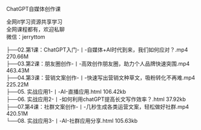 ChatGPT自媒体创作课

全网it学习资源共享学习<br>全网课程都有，欢迎私聊<br>微信：jerryttom<br>

├──02.第1课：ChatGPT入门-丨-自媒体+AI时代到来，我们如何应对？.mp4 270.66M<br> ├──03.第2课：朋友圈创作-丨-高效创作朋友圈，助力个人品牌快速突围.mp4 463.43M<br> ├──04.第3课：营销文案创作-丨-快速写出营销文种草文，吸粉转化不再难.mp4 225.22M<br> ├──05. 实战应用1-丨-AI-直播应用.html 106.42kb<br> ├──06. 实战应用2-丨-如何利用chatGPT提高长文写作效率？.html 37.92kb<br> ├──07.第4课：社群文案创作-丨-几秒生成各类运营文案，轻松做好社群.mp4 420.51M<br> └──08. 实战应用3-丨-AI-社群应用分享.html 105.63kb